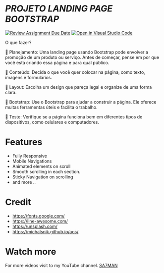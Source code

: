 # <i>PROJETO LANDING PAGE BOOTSTRAP</i>

[![Review Assignment Due Date](https://classroom.github.com/assets/deadline-readme-button-24ddc0f5d75046c5622901739e7c5dd533143b0c8e959d652212380cedb1ea36.svg)](https://classroom.github.com/a/7Gr8jd2D)
[![Open in Visual Studio Code](https://classroom.github.com/assets/open-in-vscode-718a45dd9cf7e7f842a935f5ebbe5719a5e09af4491e668f4dbf3b35d5cca122.svg)](https://classroom.github.com/online_ide?assignment_repo_id=14297776&assignment_repo_type=AssignmentRepo)

O que fazer?

📌 Planejamento:
Uma landing page usando Bootstrap pode envolver a promoção de um produto ou serviço. Antes de começar, pense em por que você está criando essa página e para qual público.

📌 Conteúdo:
Decida o que você quer colocar na página, como texto, imagens e formulários.

📌 Layout:
Escolha um design que pareça legal e organize de uma forma clara.

📌 Bootstrap:
Use o Bootstrap para ajudar a construir a página. Ele oferece muitas ferramentas úteis e facilita o trabalho.

📌 Teste:
Verifique se a página funciona bem em diferentes tipos de dispositivos, como celulares e computadores.

# Features
- Fully Responsive
- Mobile Navigations
- Animated elements on scroll
- Smooth scrolling in each section.
- Sticky Navigation on scrolling
- and more ..


# Credit
- https://fonts.google.com/
- https://line-awesome.com/
- https://unsplash.com/
- https://michalsnik.github.io/aos/


# Watch more
For more videos visit to my YouTube channel. [SA7MAN](https://www.youtube.com/c/SA7MAN)

